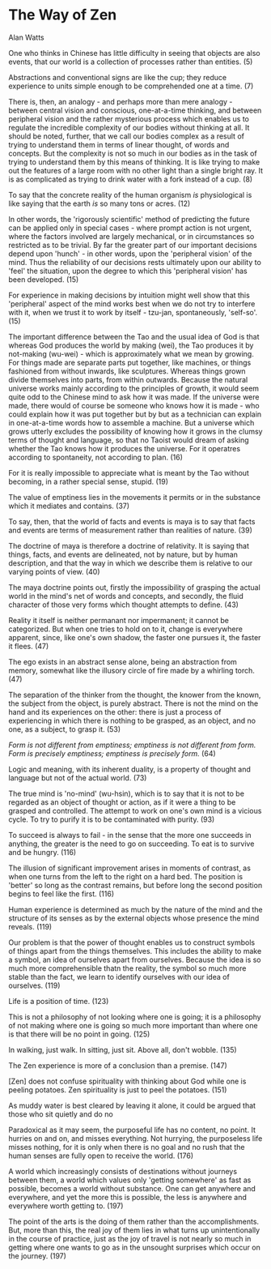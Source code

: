 # The Way of Zen
Alan Watts

One who thinks in Chinese has little difficulty in seeing that objects are also events, that our world is a collection of processes rather than entities. (5)

Abstractions and conventional signs are like the cup; they reduce experience to units simple enough to be comprehended one at a time. (7)

There is, then, an analogy - and perhaps more than mere analogy - between central vision and conscious, one-at-a-time thinking, and between peripheral vision and the rather mysterious process which enables us to regulate the incredible complexity of our bodies without thinking at all. It should be noted, further, that we call our bodies complex as a result of trying to understand them in terms of linear thought, of words and concepts. But the complexity is not so much in our bodies as in the task of trying to understand them by this means of thinking. It is like trying to make out the features of a large room with no other light than a single bright ray. It is as complicated as trying to drink water with a fork instead of a cup. (8)

To say that the concrete reality of the human organism *is* physiological is like saying that the earth *is* so many tons or acres. (12)

In other words, the 'rigorously scientific' method of predicting the future can be applied only in special cases - where prompt action is not urgent, where the factors involved are largely mechanical, or in circumstances so restricted as to be trivial. By far the greater part of our important decisions depend upon 'hunch' - in other words, upon the 'peripheral vision' of the mind. Thus the reliability of our decisions rests ultimately upon our ability to 'feel' the situation, upon the degree to which this 'peripheral vision' has been developed. (15)

For experience in making decisions by intuition might well show that this 'peripheral' aspect of the mind works best when we do not try to interfere with it, when we trust it to work by itself - tzu-jan, spontaneously, 'self-so'. (15)

The important difference between the Tao and the usual idea of God is that whereas God produces the world by making (wei), the Tao produces it by not-making (wu-wei) - which is approximately what we mean by growing. For things made are separate parts put together, like machines, or things fashioned from without inwards, like sculptures. Whereas things grown divide themselves into parts, from within outwards. Because the natural universe works mainly according to the principles of growth, it would seem quite odd to the Chinese mind to ask how it was made. If the universe were made, there would of course be someone who knows how it is made - who could explain how it was put together but by but as a technician can explain in one-at-a-time words how to assemble a machine. But a universe which grows utterly excludes the possibility of knowing how it grows in the clumsy terms of thought and language, so that no Taoist would dream of asking whether the Tao knows how it produces the universe. For it operatres according to spontaneity, not according to plan. (16)

For it is really impossible to appreciate what is meant by the Tao without becoming, in a rather special sense, stupid. (19)

The value of emptiness lies in the movements it permits or in the substance which it mediates and contains. (37)

To say, then, that the world of facts and events is maya is to say that facts and events are terms of measurement rather than realities of nature. (39)

The doctrine of maya is therefore a doctrine of relativity. It is saying that things, facts, and events are delineated, not by nature, but by human description, and that the way in which we describe them is relative to our varying points of view. (40)

The maya doctrine points out, firstly the impossibility of grasping the actual world in the mind's net of words and concepts, and secondly, the fluid character of those very forms which thought attempts to define. (43)

Reality it itself is neither permanant nor impermanent; it cannot be categorized. But when one tries to hold on to it, change is everywhere apparent, since, like one's own shadow, the faster one pursues it, the faster it flees. (47)

The ego exists in an abstract sense alone, being an abstraction from memory, somewhat like the illusory circle of fire made by a whirling torch. (47)

The separation of the thinker from the thought, the knower from the known, the subject from the object, is purely abstract. There is not the mind on the hand and its experiences on the other: there is just a process of experiencing in which there is nothing to be grasped, as an object, and no one, as a subject, to grasp it. (53)

*Form is not different from emptiness; emptiness is not different from form. Form is precisely emptiness; emptiness is precisely form.* (64)

Logic and meaning, with its inherent duality, is a property of thought and language but not of the actual world. (73)

The true mind is 'no-mind' (wu-hsin), which is to say that it is not to be regarded as an object of thought or action, as if it were a thing to be grasped and controlled. The attempt to work on one's own mind is a vicious cycle. To try to purify it is to be contaminated with purity. (93)

To succeed is always to fail - in the sense that the more one succeeds in anything, the greater is the need to go on succeeding. To eat is to survive and be hungry. (116)

The illusion of significant improvement arises in moments of contrast, as when one turns from the left to the right on a hard bed. The position is 'better' so long as the contrast remains, but before long the second position begins to feel like the first. (116)

Human experience is determined as much by the nature of the mind and the structure of its senses as by the external objects whose presence the mind reveals. (119)

Our problem is that the power of thought enables us to construct symbols of things apart from the things themselves. This includes the ability to make a symbol, an idea of ourselves apart from ourselves. Because the idea is so much more comprehensible thatn the reality, the symbol so much more stable than the fact, we learn to identify ourselves with our idea of ourselves. (119)

Life is a position of time. (123)

This is not a philosophy of not looking where one is going; it is a philosophy of not making where one is going so much more important than where one is that there will be no point in going. (125)

In walking, just walk. In sitting, just sit. Above all, don't wobble. (135)

The Zen experience is more of a conclusion than a premise. (147)

[Zen] does not confuse spirituality with thinking about God while one is peeling potatoes. Zen spirituality is just to peel the potatoes. (151)

As muddy water is best cleared by leaving it alone, it could be argued that those who sit quietly and do no

Paradoxical as it may seem, the purposeful life has no content, no point. It hurries on and on, and misses everything. Not hurrying, the purposeless life misses nothing, for it is only when there is no goal and no rush that the human senses are fully open to receive the world. (176)

A world which increasingly consists of destinations without journeys between them, a world which values only 'getting somewhere' as fast as possible, becomes a world without substance. One can get anywhere and everywhere, and yet the more this is possible, the less is anywhere and everywhere worth getting to. (197)

The point of the arts is the doing of them rather than the accomplishments. But, more than this, the real joy of them lies in what turns up unintentionally in the course of practice, just as the joy of travel is not nearly so much in getting where one wants to go as in the unsought surprises which occur on the journey. (197)
